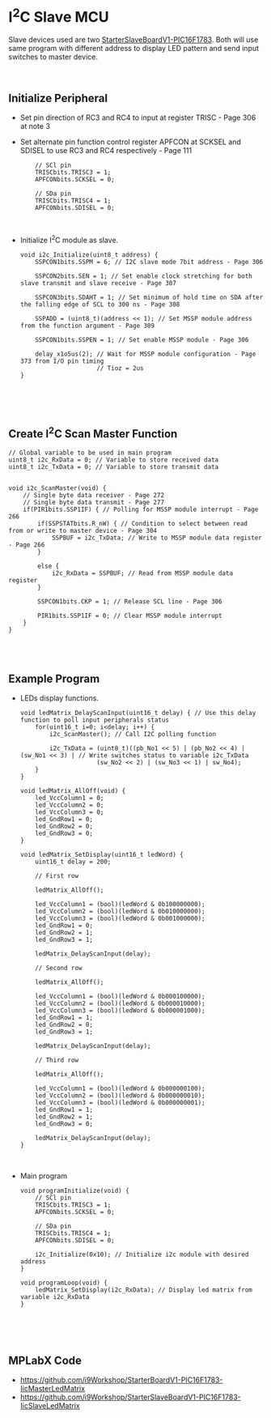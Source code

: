 # I<sup>2</sup>C Slave MCU

Slave devices used are two [StarterSlaveBoardV1-PIC16F1783](https://github.com/i9Workshop/Tutorials-Microchip-XC8). 
Both will use same program with different address to display LED pattern and send input switches to master device.
<br/>

<br/>

## Initialize Peripheral

* Set pin direction of RC3 and RC4 to input at register TRISC - Page 306 at note 3
* Set alternate pin function control register APFCON at SCKSEL and SDISEL to use RC3 and RC4 respectively - Page 111
  
  ```
      // SCl pin
      TRISCbits.TRISC3 = 1;
      APFCONbits.SCKSEL = 0;
      
      // SDa pin
      TRISCbits.TRISC4 = 1;
      APFCONbits.SDISEL = 0;
  ```
  <br/>

* Initialize I<sup>2</sup>C module as slave.
  ```
  void i2c_Initialize(uint8_t address) {
      SSPCON1bits.SSPM = 6; // I2C slave mode 7bit address - Page 306
      
      SSPCON2bits.SEN = 1; // Set enable clock stretching for both slave transmit and slave receive - Page 307
      
      SSPCON3bits.SDAHT = 1; // Set minimum of hold time on SDA after the falling edge of SCL to 300 ns - Page 308
      
      SSPADD = (uint8_t)(address << 1); // Set MSSP module address from the function argument - Page 309
      
      SSPCON1bits.SSPEN = 1; // Set enable MSSP module - Page 306
      
      delay_x1o5us(2); // Wait for MSSP module configuration - Page 373 from I/O pin timing
                       // Tioz = 2us
  }
  ```
  <br/>

<br/>

## Create I<sup>2</sup>C Scan Master Function

```
// Global variable to be used in main program
uint8_t i2c_RxData = 0; // Variable to store received data
uint8_t i2c_TxData = 0; // Variable to store transmit data


void i2c_ScanMaster(void) {
    // Single byte data receiver - Page 272
    // Single byte data transmit - Page 277
    if(PIR1bits.SSP1IF) { // Polling for MSSP module interrupt - Page 266
        if(SSPSTATbits.R_nW) { // Condition to select between read from or write to master device - Page 304
            SSPBUF = i2c_TxData; // Write to MSSP module data register - Page 266
        }
        
        else {
            i2c_RxData = SSPBUF; // Read from MSSP module data register
        }
        
        SSPCON1bits.CKP = 1; // Release SCL line - Page 306
        
        PIR1bits.SSP1IF = 0; // Clear MSSP module interrupt
    }
}
```
<br/>

<br/>

## Example Program

* LEDs display functions.
  ```
  void ledMatrix_DelayScanInput(uint16_t delay) { // Use this delay function to poll input peripherals status
      for(uint16_t i=0; i<delay; i++) {
          i2c_ScanMaster(); // Call I2C polling function
          
          i2c_TxData = (uint8_t)((pb_No1 << 5) | (pb_No2 << 4) | (sw_No1 << 3) | // Write switches status to variable i2c_TxData
                       (sw_No2 << 2) | (sw_No3 << 1) | sw_No4);
      }
  }
  
  void ledMatrix_AllOff(void) {
      led_VccColumn1 = 0;
      led_VccColumn2 = 0;
      led_VccColumn3 = 0;
      led_GndRow1 = 0;
      led_GndRow2 = 0;
      led_GndRow3 = 0;
  }
  
  void ledMatrix_SetDisplay(uint16_t ledWord) {
      uint16_t delay = 200;
      
      // First row
      
      ledMatrix_AllOff();
      
      led_VccColumn1 = (bool)(ledWord & 0b100000000);
      led_VccColumn2 = (bool)(ledWord & 0b010000000);
      led_VccColumn3 = (bool)(ledWord & 0b001000000);
      led_GndRow1 = 0;
      led_GndRow2 = 1;
      led_GndRow3 = 1;
      
      ledMatrix_DelayScanInput(delay);
      
      // Second row
      
      ledMatrix_AllOff();
      
      led_VccColumn1 = (bool)(ledWord & 0b000100000);
      led_VccColumn2 = (bool)(ledWord & 0b000010000);
      led_VccColumn3 = (bool)(ledWord & 0b000001000);
      led_GndRow1 = 1;
      led_GndRow2 = 0;
      led_GndRow3 = 1;
      
      ledMatrix_DelayScanInput(delay);
      
      // Third row
      
      ledMatrix_AllOff();
      
      led_VccColumn1 = (bool)(ledWord & 0b000000100);
      led_VccColumn2 = (bool)(ledWord & 0b000000010);
      led_VccColumn3 = (bool)(ledWord & 0b000000001);
      led_GndRow1 = 1;
      led_GndRow2 = 1;
      led_GndRow3 = 0;
      
      ledMatrix_DelayScanInput(delay);
  }
  ```
  <br/>

* Main program
  ```
  void programInitialize(void) {
      // SCl pin
      TRISCbits.TRISC3 = 1;
      APFCONbits.SCKSEL = 0;
      
      // SDa pin
      TRISCbits.TRISC4 = 1;
      APFCONbits.SDISEL = 0;
      
      i2c_Initialize(0x10); // Initialize i2c module with desired address
  }
  
  void programLoop(void) {
      ledMatrix_SetDisplay(i2c_RxData); // Display led matrix from  variable i2c_RxData
  }
  ```
  <br/>

<br/>

## MPLabX Code
* https://github.com/i9Workshop/StarterBoardV1-PIC16F1783-IicMasterLedMatrix
* https://github.com/i9Workshop/StarterSlaveBoardV1-PIC16F1783-IicSlaveLedMatrix
<br/>

<br/>
